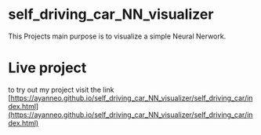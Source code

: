 # self_driving_car_NN_visualizer
  This Projects main purpose is to visualize a simple Neural Nerwork.

# Live project
 to try out my project visit the link [https://ayanneo.github.io/self_driving_car_NN_visualizer/self_driving_car/index.html](https://ayanneo.github.io/self_driving_car_NN_visualizer/self_driving_car/index.html)
